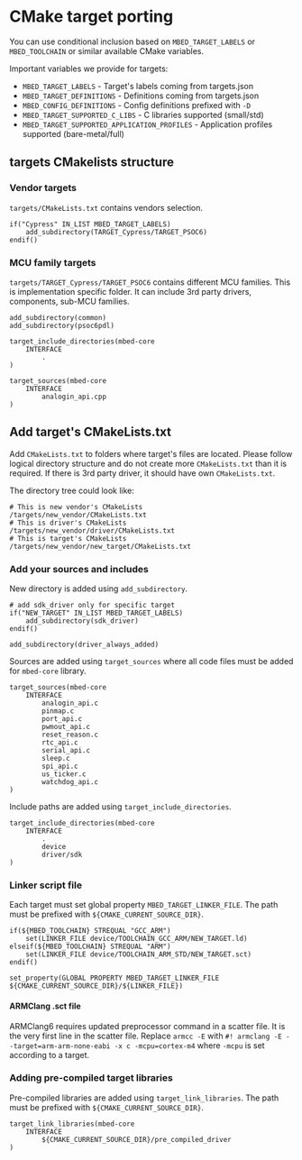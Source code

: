 # CMake target porting

You can use conditional inclusion based on
`MBED_TARGET_LABELS` or `MBED_TOOLCHAIN` or similar available CMake variables.

Important variables we provide for targets:

- `MBED_TARGET_LABELS` - Target's labels coming from targets.json
- `MBED_TARGET_DEFINITIONS` - Definitions coming from targets.json
- `MBED_CONFIG_DEFINITIONS` - Config definitions prefixed with `-D`
- `MBED_TARGET_SUPPORTED_C_LIBS` - C libraries supported (small/std)
- `MBED_TARGET_SUPPORTED_APPLICATION_PROFILES` - Application profiles supported (bare-metal/full)

## targets CMakelists structure

### Vendor targets

`targets/CMakeLists.txt` contains vendors selection.

```
if("Cypress" IN_LIST MBED_TARGET_LABELS)
    add_subdirectory(TARGET_Cypress/TARGET_PSOC6)   
endif()
```

### MCU family targets

`targets/TARGET_Cypress/TARGET_PSOC6` contains different MCU families. This is implementation specific folder. It can include 3rd party drivers, components, sub-MCU families.

```
add_subdirectory(common)
add_subdirectory(psoc6pdl)

target_include_directories(mbed-core
    INTERFACE
        .
)

target_sources(mbed-core
    INTERFACE
        analogin_api.cpp
)
```

## Add target's CMakeLists.txt

Add `CMakeLists.txt` to folders where target's files are located. Please follow logical directory structure and do not create more `CMakeLists.txt` than it is required. 
If there is 3rd party driver, it should have own `CMakeLists.txt`.

The directory tree could look like:

```
# This is new vendor's CMakeLists
/targets/new_vendor/CMakeLists.txt
# This is driver's CMakeLists
/targets/new_vendor/driver/CMakeLists.txt
# This is target's CMakeLists
/targets/new_vendor/new_target/CMakeLists.txt

```

### Add your sources and includes

New directory is added using  `add_subdirectory`.

```
# add sdk_driver only for specific target
if("NEW_TARGET" IN_LIST MBED_TARGET_LABELS)
    add_subdirectory(sdk_driver)
endif()

add_subdirectory(driver_always_added)
```

Sources are added using `target_sources` where all code files must be added for `mbed-core` library.

```
target_sources(mbed-core
    INTERFACE
        analogin_api.c
        pinmap.c
        port_api.c
        pwmout_api.c
        reset_reason.c
        rtc_api.c
        serial_api.c
        sleep.c
        spi_api.c
        us_ticker.c
        watchdog_api.c
)
```

Include paths are added using `target_include_directories`.

```
target_include_directories(mbed-core
    INTERFACE
        .
        device
        driver/sdk
)
```

### Linker script file

Each target must set global property `MBED_TARGET_LINKER_FILE`. The path must be prefixed with
`${CMAKE_CURRENT_SOURCE_DIR}`.

``` 
if(${MBED_TOOLCHAIN} STREQUAL "GCC_ARM")
    set(LINKER_FILE device/TOOLCHAIN_GCC_ARM/NEW_TARGET.ld)
elseif(${MBED_TOOLCHAIN} STREQUAL "ARM")
    set(LINKER_FILE device/TOOLCHAIN_ARM_STD/NEW_TARGET.sct)
endif()

set_property(GLOBAL PROPERTY MBED_TARGET_LINKER_FILE ${CMAKE_CURRENT_SOURCE_DIR}/${LINKER_FILE})
```

#### ARMClang .sct file

ARMClang6 requires updated preprocessor command in a scatter file. It is the very first line in the scatter file. Replace `armcc -E` with `#! armclang -E --target=arm-arm-none-eabi -x c -mcpu=cortex-m4` where `-mcpu` is set according to a target.

### Adding pre-compiled target libraries

Pre-compiled libraries are added using `target_link_libraries`. The path must be prefixed with
`${CMAKE_CURRENT_SOURCE_DIR}`.

```
target_link_libraries(mbed-core
    INTERFACE
        ${CMAKE_CURRENT_SOURCE_DIR}/pre_compiled_driver
)
```
